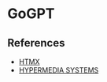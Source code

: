 
# GoGPT

## References

- [HTMX](https://htmx.org/)
- [HYPERMEDIA SYSTEMS](https://hypermedia.systems/book/contents/)



